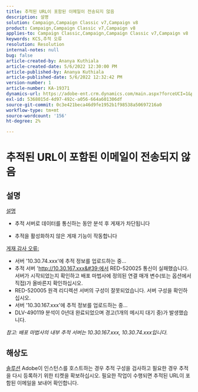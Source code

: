 ```yaml
---
title: 추적된 URL이 포함된 이메일이 전송되지 않음
description: 설명
solution: Campaign,Campaign Classic v7,Campaign v8
product: Campaign,Campaign Classic v7,Campaign v8
applies-to: Campaign Classic,Campaign,Campaign Classic v7,Campaign v8
keywords: KCS,추적 오류
resolution: Resolution
internal-notes: null
bug: false
article-created-by: Ananya Kuthiala
article-created-date: 5/6/2022 12:30:00 PM
article-published-by: Ananya Kuthiala
article-published-date: 5/6/2022 12:32:42 PM
version-number: 1
article-number: KA-19371
dynamics-url: https://adobe-ent.crm.dynamics.com/main.aspx?forceUCI=1&pagetype=entityrecord&etn=knowledgearticle&id=b64d0139-38cd-ec11-a7b5-0022480b639b
exl-id: 5368015d-4d97-492c-a056-664a601306df
source-git-commit: 0c3e421beca46d9fe1952b1f98538a50697216a0
workflow-type: tm+mt
source-wordcount: '156'
ht-degree: 2%

---
```


# 추적된 URL이 포함된 이메일이 전송되지 않음

## 설명

<u>설명</u>
- 추적 서버로 데이터를 통신하는 동안 분석 후 게재가 차단됩니다

- 추적을 활성화하지 않은 게재 기능이 작동합니다



<u>게재 감사 오류:</u>

- 서버 &#39;10.30.74.xxx&#39;에 추적 정보를 업로드하는 중...
- 추적 서버 &#39;http://10.30.167.xxx&#39;에서 RED-520025 통신이 실패했습니다. 서버가 시작되었는지 확인하고 배포 마법사에 정의된 연결 매개 변수(또는 옵션에서 직접)가 올바른지 확인하십시오.
- RED-520005 원격 리디렉션 서버의 구성이 잘못되었습니다. 서버 구성을 확인하십시오.
- 서버 &#39;10.30.167.xxx&#39;에 추적 정보를 업로드하는 중...
- DLV-490119 분석이 0년대 완료되었으며 경고(1개의 메시지 대기 중)가 발생했습니다.


*참고: 배포 마법사의 내부 추적 서버는 10.30.167.xxx, 10.30.74.xxx입니다.*


## 해상도

<u>솔루션</u>
Adobe이 인스턴스를 호스트하는 경우 추적 구성을 검사하고 필요한 경우 추적을 다시 등록하기 위한 티켓을 확보하십시오. 필요한 작업이 수행되면 추적된 URL이 포함된 이메일을 보내어 확인합니다.
